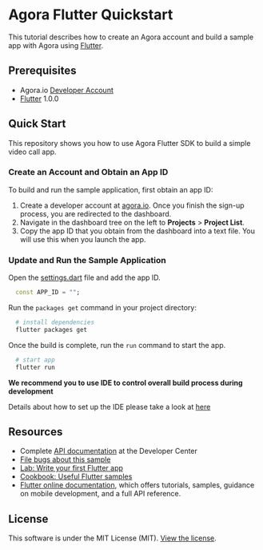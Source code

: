 # Agora Flutter Quickstart

This tutorial describes how to create an Agora account and build a sample app with Agora using [Flutter](https://flutter.io/).

## Prerequisites
- Agora.io [Developer Account](https://dashboard.agora.io/signin/)
- [Flutter](https://flutter.io/) 1.0.0

## Quick Start
This repository shows you how to use Agora Flutter SDK to build a simple video call app.

### Create an Account and Obtain an App ID
To build and run the sample application, first obtain an app ID: 

1. Create a developer account at [agora.io](https://dashboard.agora.io/signin/). Once you finish the sign-up process, you are redirected to the dashboard.
2. Navigate in the dashboard tree on the left to **Projects** > **Project List**.
3. Copy the app ID that you obtain from the dashboard into a text file. You will use this when you launch the app.

### Update and Run the Sample Application

Open the [settings.dart](lib/src/utils/settings.dart) file and add the app ID.

```dart
  const APP_ID = "";
```

Run the `packages get` command in your project directory:

```bash  
  # install dependencies
  flutter packages get
```

Once the build is complete, run the `run` command to start the app.

```bash
  # start app
  flutter run
```

**We recommend you to use IDE to control overall build process during development**

Details about how to set up the IDE please take a look at [here](https://flutter.io/docs/get-started/editor?tab=vscode)

## Resources
* Complete [API documentation](https://docs.agora.io/en/) at the Developer Center
* [File bugs about this sample](https://github.com/AgoraIO-Community/Agora-Flutter-Quickstart/issues)
* [Lab: Write your first Flutter app](https://flutter.io/docs/get-started/codelab)
* [Cookbook: Useful Flutter samples](https://flutter.io/docs/cookbook)
* [Flutter online documentation](https://flutter.io/docs), which offers tutorials, samples, guidance on mobile development, and a full API reference.

## License
This software is under the MIT License (MIT). [View the license](LICENSE.md).
